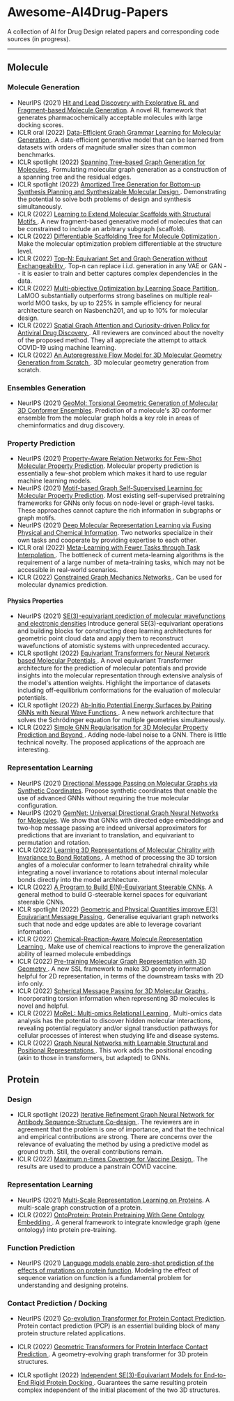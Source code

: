 # Awesome-AI4Drug-Papers

A collection of AI for Drug Design related papers and corresponding code sources (in progress).

-------------

## Molecule

### Molecule Generation

- NeurIPS (2021) [Hit and Lead Discovery with Explorative RL and Fragment-based Molecule Generation](https://proceedings.neurips.cc/paper/2021/hash/41da609c519d77b29be442f8c1105647-Abstract.html). A novel RL framework that generates pharmacochemically acceptable molecules with large docking scores.
- ICLR oral (2022) [Data-Efficient Graph Grammar Learning for Molecular Generation ](https://openreview.net/forum?id=l4IHywGq6a). A data-efficient generative model that can be learned from datasets with orders of magnitude smaller sizes than common benchmarks. 
- ICLR spotlight (2022) [Spanning Tree-based Graph Generation for Molecules ](https://openreview.net/forum?id=w60btE_8T2m). Formulating molecular graph generation as a construction of a spanning tree and the residual edges. 
- ICLR spotlight (2022) [Amortized Tree Generation for Bottom-up Synthesis Planning and Synthesizable Molecular Design ](https://openreview.net/forum?id=FRxhHdnxt1). Demonstrating the potential to solve both problems of design and synthesis simultaneously.
- ICLR (2022) [Learning to Extend Molecular Scaffolds with Structural Motifs ](https://openreview.net/forum?id=ZTsoE8G3GG). A new fragment-based generative model of molecules that can be constrained to include an arbitrary subgraph (scaffold).
- ICLR (2022) [Differentiable Scaffolding Tree for Molecule Optimization ](https://openreview.net/forum?id=w_drCosT76). Make the molecular optimization problem differentiable at the structure level.
- ICLR (2022) [Top-N: Equivariant Set and Graph Generation without Exchangeability ](https://openreview.net/forum?id=-Gk_IPJWvk). Top-n can replace i.i.d. generation in any VAE or GAN -- it is easier to train and better captures complex dependencies in the data.
- ICLR (2022) [Multi-objective Optimization by Learning Space Partition ](https://openreview.net/forum?id=FlwzVjfMryn). LaMOO substantially outperforms strong baselines on multiple real-world MOO tasks, by up to 225% in sample efficiency for neural architecture search on Nasbench201, and up to 10% for molecular design.
- ICLR (2022) [Spatial Graph Attention and Curiosity-driven Policy for Antiviral Drug Discovery ](https://openreview.net/forum?id=kavTY__jxp).  All reviewers are convinced about the novelty of the proposed method. They all appreciate the attempt to attack COVID-19 using machine learning.
- ICLR (2022) [An Autoregressive Flow Model for 3D Molecular Geometry Generation from Scratch ](https://openreview.net/forum?id=C03Ajc-NS5W).  3D molecular geometry generation from scratch.

### Ensembles Generation

- NeurIPS (2021) [GeoMol: Torsional Geometric Generation of Molecular 3D Conformer Ensembles](https://proceedings.neurips.cc/paper/2021/hash/725215ed82ab6306919b485b81ff9615-Abstract.html). Prediction of a molecule's 3D conformer ensemble from the molecular graph holds a key role in areas of cheminformatics and drug discovery. 

### Property Prediction

- NeurIPS (2021) [Property-Aware Relation Networks for Few-Shot Molecular Property Prediction](https://proceedings.neurips.cc/paper/2021/hash/91bc333f6967019ac47b49ca0f2fa757-Abstract.html). Molecular property prediction is essentially a few-shot problem which makes it hard to use regular machine learning models.
- NeurIPS (2021) [Motif-based Graph Self-Supervised Learning for Molecular Property Prediction](https://proceedings.neurips.cc/paper/2021/hash/85267d349a5e647ff0a9edcb5ffd1e02-Abstract.html). Most existing self-supervised pretraining frameworks for GNNs only focus on node-level or graph-level tasks. These approaches cannot capture the rich information in subgraphs or graph motifs.
- NeurIPS (2021) [Deep Molecular Representation Learning via Fusing Physical and Chemical Information](https://proceedings.neurips.cc/paper/2021/hash/884d247c6f65a96a7da4d1105d584ddd-Abstract.html). Two networks specialize in their own tasks and cooperate by providing expertise to each other.
- ICLR oral (2022) [Meta-Learning with Fewer Tasks through Task Interpolation ](https://openreview.net/forum?id=ajXWF7bVR8d).  The bottleneck of current meta-learning algorithms is the requirement of a large number of meta-training tasks, which may not be accessible in real-world scenarios.
- ICLR (2022) [Constrained Graph Mechanics Networks ](https://openreview.net/forum?id=SHbhHHfePhP). Can be used for molecular dynamics prediction.

####  Physics Properties

- NeurIPS (2021) [SE(3)-equivariant prediction of molecular wavefunctions and electronic densities](https://proceedings.neurips.cc/paper/2021/hash/78f1893678afbeaa90b1fa01b9cfb860-Abstract.html) Introduce general SE(3)-equivariant operations and building blocks for constructing deep learning architectures for geometric point cloud data and apply them to reconstruct wavefunctions of atomistic systems with unprecedented accuracy. 
- ICLR spotlight (2022) [Equivariant Transformers for Neural Network based Molecular Potentials ](https://openreview.net/forum?id=zNHzqZ9wrRB). A novel equivariant Transformer architecture for the prediction of molecular potentials and provide insights into the molecular representation through extensive analysis of the model's attention weights. Highlight the importance of datasets including off-equilibrium conformations for the evaluation of molecular potentials.
- ICLR spotlight (2022) [Ab-Initio Potential Energy Surfaces by Pairing GNNs with Neural Wave Functions ](https://openreview.net/forum?id=apv504XsysP). A new network architecture that solves the Schrödinger equation for multiple geometries simultaneously.
- ICLR (2022) [Simple GNN Regularisation for 3D Molecular Property Prediction and Beyond ](https://openreview.net/forum?id=1wVvweK3oIb).   Adding node-label noise to a GNN. There is little technical novelty. The proposed applications of the approach are interesting.

### Representation Learning

- NeurIPS (2021) [Directional Message Passing on Molecular Graphs via Synthetic Coordinates](https://proceedings.neurips.cc/paper/2021/hash/82489c9737cc245530c7a6ebef3753ec-Abstract.html). Propose synthetic coordinates that enable the use of advanced GNNs without requiring the true molecular configuration.
- NeurIPS (2021) [GemNet: Universal Directional Graph Neural Networks for Molecules](https://proceedings.neurips.cc/paper/2021/hash/35cf8659cfcb13224cbd47863a34fc58-Abstract.html).  We show that GNNs with directed edge embeddings and two-hop message passing are indeed universal approximators for predictions that are invariant to translation, and equivariant to permutation and rotation. 
- ICLR (2022) [Learning 3D Representations of Molecular Chirality with Invariance to Bond Rotations ](https://openreview.net/forum?id=hm2tNDdgaFK). A method of processing the 3D torsion angles of a molecular conformer to learn tetrahedral chirality while integrating a novel invariance to rotations about internal molecular bonds directly into the model architecture.
- ICLR (2022) [A Program to Build E(N)-Equivariant Steerable CNNs](https://openreview.net/forum?id=WE4qe9xlnQw).  A general method to build G-steerable kernel spaces for equivariant steerable CNNs.
- ICLR spotlight (2022) [Geometric and Physical Quantities improve E(3) Equivariant Message Passing ](https://openreview.net/forum?id=_xwr8gOBeV1). Generalise equivariant graph networks such that node and edge updates are able to leverage covariant information.
- ICLR (2022) [Chemical-Reaction-Aware Molecule Representation Learning ](https://openreview.net/forum?id=6sh3pIzKS-). Make use of chemical reactions to improve the generalization ability of learned molecule embeddings
- ICLR (2022) [Pre-training Molecular Graph Representation with 3D Geometry ](https://openreview.net/forum?id=xQUe1pOKPam). A new SSL framework to make 3D geomety information helpful for 2D representation, in terms of the downstream tasks with 2D info only.
- ICLR (2022) [Spherical Message Passing for 3D Molecular Graphs ](https://openreview.net/forum?id=givsRXsOt9r). Incorporating torsion information when representing 3D molecules is novel and helpful.
- ICLR (2022) [MoReL: Multi-omics Relational Learning ](https://openreview.net/forum?id=DnG75_KyHjX). Multi-omics data analysis has the potential to discover hidden molecular interactions, revealing potential regulatory and/or signal transduction pathways for cellular processes of interest when studying life and disease systems. 
- ICLR (2022) [Graph Neural Networks with Learnable Structural and Positional Representations ](https://openreview.net/forum?id=wTTjnvGphYj). This work adds the positional encoding (akin to those in transformers, but adapted) to GNNs.

## Protein

### Design

- ICLR spotlight (2022) [Iterative Refinement Graph Neural Network for Antibody Sequence-Structure Co-design ](https://openreview.net/forum?id=LI2bhrE_2A). The reviewers are in agreement that the problem is one of importance, and that the technical and empirical contributions are strong. There are concerns over the relevance of evaluating the method by using a predictive model as ground truth. Still, the overall contributions remain.
- ICLR (2022) [Maximum n-times Coverage for Vaccine Design ](https://openreview.net/forum?id=ULfq0qR25dY). The results are used to produce a panstrain COVID vaccine. 

### Representation Learning

- NeurIPS (2021) [Multi-Scale Representation Learning on Proteins](https://proceedings.neurips.cc/paper/2021/hash/d494020ff8ec181ef98ed97ac3f25453-Abstract.html). A multi-scale graph construction of a protein.
- ICLR (2022) [OntoProtein: Protein Pretraining With Gene Ontology Embedding ](https://openreview.net/forum?id=yfe1VMYAXa4). A general framework to integrate knowledge graph (gene ontology) into protein pre-training. 

### Function Prediction

- NeurIPS (2021) [Language models enable zero-shot prediction of the effects of mutations on protein function](https://proceedings.neurips.cc/paper/2021/hash/f51338d736f95dd42427296047067694-Abstract.html). Modeling the effect of sequence variation on function is a fundamental problem for understanding and designing proteins.

### Contact Prediction / Docking

- NeurIPS (2021) [Co-evolution Transformer for Protein Contact Prediction](https://proceedings.neurips.cc/paper/2021/hash/770f8e448d07586afbf77bb59f698587-Abstract.html). Protein contact prediction (PCP) is an essential building block of many protein structure related applications.
- ICLR (2022) [Geometric Transformers for Protein Interface Contact Prediction ](https://openreview.net/forum?id=CS4463zx6Hi). A geometry-evolving graph transformer for 3D protein structures.

- ICLR spotlight (2022) [Independent SE(3)-Equivariant Models for End-to-End Rigid Protein Docking ](https://openreview.net/forum?id=GQjaI9mLet). Guarantees the same resulting protein complex independent of the initial placement of the two 3D structures.

